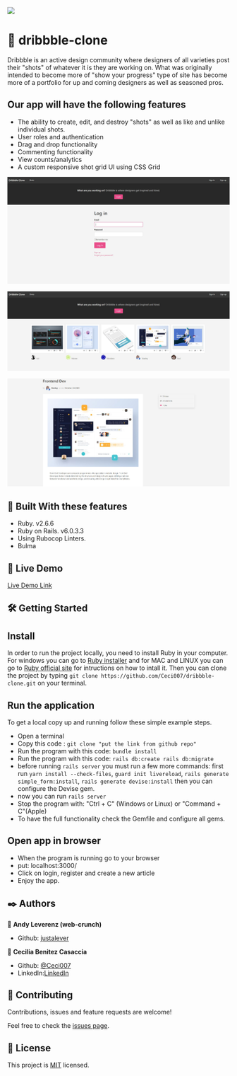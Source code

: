 ![](https://img.shields.io/badge/Microverse-blueviolet)

#  🧐 dribbble-clone

Dribbble is an active design community where designers of all varieties post their "shots" of whatever it is they are working on. What was originally intended to become more of "show your progress" type of site has become more of a portfolio for up and coming designers as well as seasoned pros.

## Our app will have the following features

- The ability to create, edit, and destroy "shots" as well as like and unlike individual shots.
- User roles and authentication
- Drag and drop functionality
- Commenting functionality
- View counts/analytics
- A custom responsive shot grid UI using CSS Grid

![app screenshot 1](./screen-1.png)

![app screenshot 2](./screen-2.png)

![app screenshot 3](./screen-3.png)

## 🔧 Built With these features
- Ruby. v2.6.6
- Ruby on Rails. v6.0.3.3
- Using Rubocop Linters.
- Bulma

## 🔴 Live Demo

[Live Demo Link]()

## 🛠 Getting Started
## Install 
In order to run the project locally, you need to install Ruby in your computer. For windows you can go to [Ruby installer](https://rubyinstaller.org/) and for MAC and LINUX you can go to [Ruby official site](https://www.ruby-lang.org/en/downloads/) for intructions on how to intall it. Then you can clone the project by typing ```git clone https://github.com/Ceci007/dribbble-clone.git``` on your terminal.

## Run the application
To get a local copy up and running follow these simple example steps.

- Open a terminal
- Copy this code : ```git clone "put the link from github repo"```
- Run the program with this code: ```bundle install```
- Run the program with this code: ```rails db:create rails db:migrate```
- before running ```rails server``` you must run a few more commands: first run ```yarn install --check-files```, ```guard init livereload```, ```rails generate simple_form:install```, 
```rails generate devise:install``` then you can configure the Devise gem.
- now you can run ```rails server```
- Stop the program with: "Ctrl + C" (Windows or Linux) or "Command + C"(Apple)
- To have the full functionality check the Gemfile and configure all gems.

## Open app in browser

- When the program is running go to your browser
- put: localhost:3000/
- Click on login, register and create a new article
- Enjoy the app.

## ✒️ Authors
👤 **Andy Leverenz (web-crunch)**
- Github: [justalever](https://github.com/justalever)

👤 **Cecilia Benitez Casaccia**

- Github: [@Ceci007](https://github.com/Ceci007)
- LinkedIn:[LinkedIn](www.linkedin.com/in/cecilia-benítez)

## 🤝 Contributing
Contributions, issues and feature requests are welcome!

Feel free to check the [issues page](https://github.com/Ceci007/dribbble-clone/issues).

## 📝 License
This project is [MIT](lic.url) licensed.